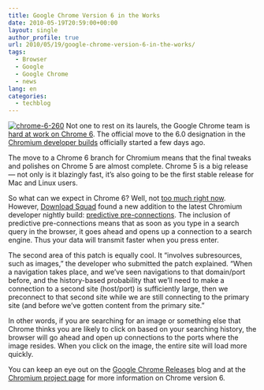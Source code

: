 ```yaml
---
title: Google Chrome Version 6 in the Works
date: 2010-05-19T20:59:00+00:00
layout: single
author_profile: true
url: 2010/05/19/google-chrome-version-6-in-the-works/
tags:
  - Browser
  - Google
  - Google Chrome
  - news
lang: en
categories: 
  - techblog
---
```

[![chrome-6-260](http://lh5.ggpht.com/_vaUVXcmC3OI/S_RKGGMIBGI/AAAAAAAACQ0/cG2lWFS3JW8/chrome-6-260_thumb%5B1%5D.jpg?imgmax=800 "chrome-6-260")](http://lh6.ggpht.com/_vaUVXcmC3OI/S_RKDfvY5gI/AAAAAAAACQw/b7eLipqVPgw/s1600-h/chrome-6-260%5B3%5D.jpg) Not one to rest on its laurels, the Google Chrome team is [hard at work on Chrome 6](http://news.cnet.com/8301-30685_3-20005224-264.html?part=rss&subj=news&tag=2547-1_3-0-20). The official move to the 6.0 designation in the [Chromium developer builds](http://build.chromium.org/buildbot/snapshots/) officially started a few days ago. 

The move to a Chrome 6 branch for Chromium means that the final tweaks and polishes on Chrome 5 are almost complete. Chrome 5 is a big release — not only is it blazingly fast, it’s also going to be the first stable release for Mac and Linux users. 

So what can we expect in Chrome 6? Well, not [too much right now](http://googlechromereleases.blogspot.com/2010/05/dev-channel-update_14.html). However, [Download Squad](http://www.downloadsquad.com/2010/05/18/dns-pre-resolution-is-weak-chrome-goes-one-step-further-and-pre/) found a new addition to the latest Chromium developer nightly build: [predictive pre-connections](http://src.chromium.org/viewvc/chrome?view=rev&revision=47479). The inclusion of predictive pre-connections means that as soon as you type in a search query in the browser, it goes ahead and opens up a connection to a search engine. Thus your data will transmit faster when you press enter. 

The second area of this patch is equally cool. It “involves subresources, such as images,” the developer who submitted the patch explained. “When a navigation takes place, and we’ve seen navigations to that domain/port before, and the history-based probability that we’ll need to make a connection to a second site (host/port) is sufficiently large, then we preconnect to that second site while we are still connecting to the primary site (and before we’ve gotten content from the primary site.” 

In other words, if you are searching for an image or something else that Chrome thinks you are likely to click on based on your searching history, the browser will go ahead and open up connections to the ports where the image resides. When you click on the image, the entire site will load more quickly. 

You can keep an eye out on the [Google Chrome Releases](http://googlechromereleases.blogspot.com/) blog and at the [Chromium project page](http://www.chromium.org/Home) for more information on Chrome version 6.